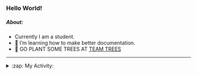 ### Hello World!

##### About:
- Currently I am a student.
- 🌱 I’m learning how to make better documentation.
- 🌱 GO PLANT SOME TREES AT [TEAM TREES](https://teamtrees.org/)

---
<details>
  <summary>:zap: My Activity:</summary>
  
<!--START_SECTION:waka-->
![Code Time](http://img.shields.io/badge/Code%20Time-1%2C244%20hrs%2052%20mins-blue)

**I'm a Night 🦉** 

```text
🌞 Morning                2066 commits        ███░░░░░░░░░░░░░░░░░░░░░░   10.38 % 
🌆 Daytime                6685 commits        ████████░░░░░░░░░░░░░░░░░   33.58 % 
🌃 Evening                5718 commits        ███████░░░░░░░░░░░░░░░░░░   28.73 % 
🌙 Night                  5436 commits        ███████░░░░░░░░░░░░░░░░░░   27.31 % 
```
📅 **I'm Most Productive on Wednesday** 

```text
Monday                   2743 commits        ███░░░░░░░░░░░░░░░░░░░░░░   13.78 % 
Tuesday                  2733 commits        ███░░░░░░░░░░░░░░░░░░░░░░   13.73 % 
Wednesday                4719 commits        ██████░░░░░░░░░░░░░░░░░░░   23.71 % 
Thursday                 2635 commits        ███░░░░░░░░░░░░░░░░░░░░░░   13.24 % 
Friday                   2125 commits        ███░░░░░░░░░░░░░░░░░░░░░░   10.68 % 
Saturday                 1696 commits        ██░░░░░░░░░░░░░░░░░░░░░░░   08.52 % 
Sunday                   3254 commits        ████░░░░░░░░░░░░░░░░░░░░░   16.35 % 
```


📊 **This Week I Spent My Time On** 

```text
🔥 Editors: 
VS Code                  53 mins             ██████████████░░░░░░░░░░░   55.79 % 
IntelliJ                 42 mins             ███████████░░░░░░░░░░░░░░   44.21 % 

🐱‍💻 Projects: 
java-springboot-projects 42 mins             ███████████░░░░░░░░░░░░░░   44.21 % 
py-series                38 mins             ██████████░░░░░░░░░░░░░░░   39.56 % 
github-readme-youtube-car12 mins             ███░░░░░░░░░░░░░░░░░░░░░░   13.36 % 
vlsm-subnet              2 mins              █░░░░░░░░░░░░░░░░░░░░░░░░   02.87 % 
CSE224-Fundamentals-of-An0 secs              ░░░░░░░░░░░░░░░░░░░░░░░░░   00.01 % 
```


 Last Updated on 01/11/2023 11:12:20 UTC
<!--END_SECTION:waka-->
</details>
